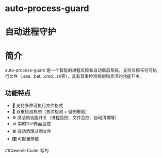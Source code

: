 # auto-process-guard
 # 自动进程守护
# 简介

auto-process-guard 是一个智能的进程监控和自动重启系统，支持监控任何可执行文件（.exe, .bat, .cmd, .sh等），具有双重检测机制和灵活的功能开关。

## 功能特点

- 🎯 支持多种可执行文件格式
- 🔧 双重检测机制（首次检测 + 强制重启）
- ⚙️ 灵活的功能开关（进程监控、文件监控、自动清理等）
- 📊 实时GUI界面监控
- 🗑️ 自动清理过期文件
- 🎛️ 可配置参数

##Qwen3-Coder 写的

